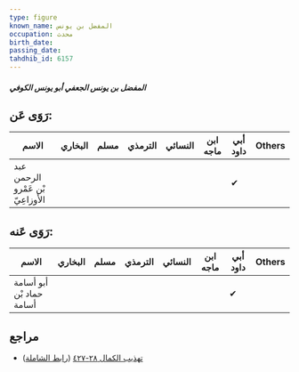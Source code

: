 ```yaml
---
type: figure
known_name: المفضل بن يونس
occupation: محدث
birth_date:
passing_date:
tahdhib_id: 6157
---
```

##### المفضل بن يونس الجعفي أبو يونس الكوفي

## رَوَى عَن:
| الاسم                             | البخاري | مسلم | الترمذي | النسائي | ابن ماجه | أبي داود | Others |
| --------------------------------- | ------- | ---- | ------- | ------- | -------- | -------- | ------ |
| عبد الرحمن بْن عَمْرو الأَوزاعِيّ |         |      |         |         |          | ✔        |        |
## رَوَى عَنه:
| الاسم                    | البخاري | مسلم | الترمذي | النسائي | ابن ماجه | أبي داود | Others |
| ------------------------ | ------- | ---- | ------- | ------- | -------- | -------- | ------ |
| أبو أسامة حماد بْن أسامة |         |      |         |         |          | ✔        |        |
## مراجع
- [تهذيب الكمال ٢٨-٤٢٧](obsidian://open?vault=Tahdhib-al-Kamal&file=Figures/٦١٥٧-المفضل%20بن%20يونس%20الجعفي%20أبو%20يونس%20الكوفي) ([رابط الشاملة](https://shamela.ws/book/3722/15402))
